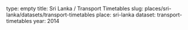 type: empty
title: Sri Lanka / Transport Timetables
slug: places/sri-lanka/datasets/transport-timetables
place: sri-lanka
dataset: transport-timetables
year: 2014
